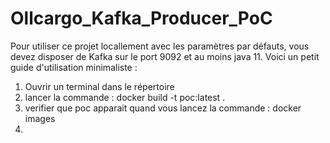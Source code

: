 # Ollcargo_Kafka_Producer_PoC
Pour utiliser ce projet locallement avec les paramètres par défauts, vous devez disposer de Kafka sur le port 9092 et au moins java 11. Voici un petit guide d'utilisation minimaliste :

1. Ouvrir un terminal dans le répertoire
2. lancer la commande : docker build -t poc:latest .
3. verifier que poc apparait quand vous lancez la commande : docker images
4.
